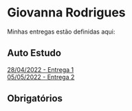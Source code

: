 # Giovanna Rodrigues
Minhas entregas estão definidas aqui:
## Auto Estudo
<a href="https://github.com/gio-rodrigues0/modulo2/blob/main/03_AUT_EST_ENTREGA/Semana%202/app_11.js"> 28/04/2022 - Entrega 1 </a> <br>
<a href="https://github.com/gio-rodrigues0/modulo2/tree/main/04_AUT_EST_EX_OBRIGATORIOS/Semana%203/Exerc%C3%ADcio%20lan%C3%A7amento%20vertical"> 05/05/2022 - Entrega 2 </a>
## Obrigatórios
